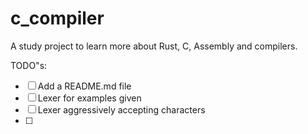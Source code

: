 # c_compiler
A study project to learn more about Rust, C, Assembly and compilers.

TODO"s: 
 - [ ] Add a README.md file 
 - [ ] Lexer for examples given
 - [ ] Lexer aggressively accepting characters
 - [ ] 


